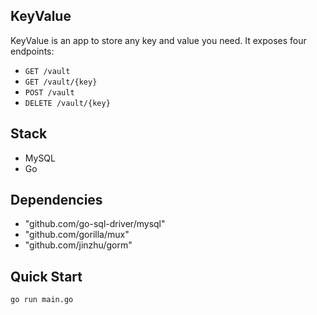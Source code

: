 ## KeyValue

KeyValue is an app to store any key and value you need. It exposes four endpoints:

- `GET /vault`
- `GET /vault/{key}`
- `POST /vault`
- `DELETE /vault/{key}`

## Stack

- MySQL
- Go

## Dependencies

- "github.com/go-sql-driver/mysql"
- "github.com/gorilla/mux"
- "github.com/jinzhu/gorm"

## Quick Start

```bash
go run main.go
```
